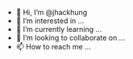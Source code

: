 - 👋 Hi, I’m @jhackhung
- 👀 I’m interested in ...
- 🌱 I’m currently learning ...
- 💞️ I’m looking to collaborate on ...
- 📫 How to reach me ...

<!---
jhackhung/jhackhung is a ✨ special ✨ repository because its `README.md` (this file) appears on your GitHub profile.
You can click the Preview link to take a look at your changes.
--->
